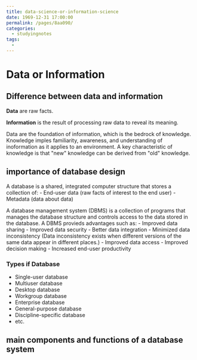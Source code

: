 ```yaml
---
title: data-science-or-information-science
date: 1969-12-31 17:00:00
permalink: /pages/8aa090/
categories:
  - studyingnotes
tags:
  - 
---
```

# Data or Information

## Difference between data and information

**Data** are raw facts.

**Information** is the result of processing raw data to reveal its meaning.

Data are the foundation of information, which is the bedrock of knowledge. Knowledge imples familiarity, awareness, and understanding of inoformation as it applies to an environment. A key characteristic of knowledge is that "new" knowledge can be derived from "old" knowledge.

## importance of database design

A database is a shared, integrated computer structure that stores a collection of:
    - End-user data (raw facts of interest to the end user)
    - Metadata (data about data)

A database management system (DBMS) is a collection of programs that manages the database structure and controls access to the data stored in the database. A DBMS provieds advantages such as:
    - Improved data sharing
    - Improved data security
    - Better data integration
    - Minimized data inconsistency (Data inconsistency exists when different versions of the same data appear in different places.)
    - Improved data access
    - Improved decision making
    - Increased end-user productivity

### Types if Database

- Single-user database
- Multiuser database
- Desktop database
- Workgroup database
- Enterprise database
- General-purpose database
- Discipline-specific database
- etc.

## main components and functions of a database system

